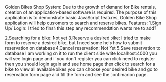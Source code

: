 Golden Bikes Shop System:
Due to the growth of demand for Bike rentals, creation of an application-based software is required. The purpose of this application is to demonstrate basic JavaScript features, Golden Bike Shop application will help customers to search and reserve bikes.
Features:
1.Sign Up/ Login: I tried to finsh this step any recommendation wants me to add?

2.Searching for a bike: Not yet
3.Reserve a desired bike: I tried to make form to reserve a desired bike, but I need some help how to submit reservation on database
4.Cancel reservation: Not Yet
5.Save reservation to database I am working on it
to run the client side write localhost:4000
you will see login page and if you don't register you can click need to register
then you should login again and see home page then click to search for a bike to view all available bikes
you can choose your desired bike and go to reservation form page and fill the form and see the confimarion page. 
